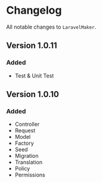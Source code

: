 # Changelog

All notable changes to `LaravelMaker`.

## Version 1.0.11

### Added
- Test & Unit Test

## Version 1.0.10

### Added
- Controller
- Request
- Model
- Factory
- Seed
- Migration
- Translation
- Policy
- Permissions
